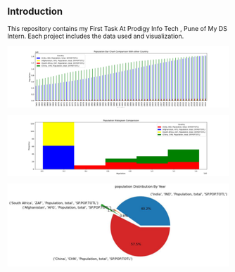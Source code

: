 ## Introduction

This repository contains my First Task At Prodigy Info Tech , Pune of My DS Intern. Each project includes the data used and visualization.

![Bar Chart](bar_population_comparision.png)

![Hist Chart](histogram_population_frequency.png)

![Pie Chart](pie_population_percentage.jpeg)

